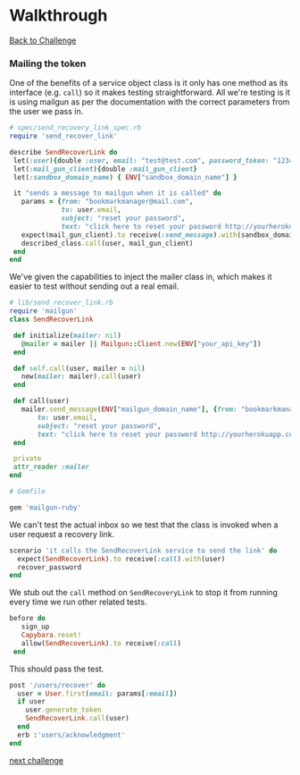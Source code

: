 # Walkthrough

[Back to Challenge](../27_mailing_the_token.md)

### Mailing the token

One of the benefits of a service object class is it only has one method as its interface (e.g. `call`) so it makes testing straightforward. All we're testing is it is using mailgun as per the documentation with the correct parameters from the user we pass in.

```ruby
# spec/send_recovery_link_spec.rb
require 'send_recover_link'

describe SendRecoverLink do
 let(:user){double :user, email: "test@test.com", password_token: "12345678"}
 let(:mail_gun_client){double :mail_gun_client}
 let(:sandbox_domain_name) { ENV["sandbox_domain_name"] }

 it "sends a message to mailgun when it is called" do
   params = {from: "bookmarkmanager@mail.com",
             to: user.email,
             subject: "reset your password",
             text: "click here to reset your password http://yourherokuapp.com/reset_password?token=#{user.password_token}" }
   expect(mail_gun_client).to receive(:send_message).with(sandbox_domain_name, params)
   described_class.call(user, mail_gun_client)
 end
end
```

We've given the capabilities to inject the mailer class in, which makes it easier to test without sending out a real email. 

```ruby
# lib/send_recover_link.rb
require 'mailgun'
class SendRecoverLink

 def initialize(mailer: nil)
   @mailer = mailer || Mailgun::Client.new(ENV["your_api_key"])
 end

 def self.call(user, mailer = nil)
   new(mailer: mailer).call(user)
 end

 def call(user)
   mailer.send_message(ENV["mailgun_domain_name"], {from: "bookmarkmanager@mail.com",
       to: user.email,
       subject: "reset your password",
       text: "click here to reset your password http://yourherokuapp.com/reset_password?token=#{user.password_token}" })
 end

 private
 attr_reader :mailer
end
```

```ruby
# Gemfile

gem 'mailgun-ruby'
```

We can't test the actual inbox so we test that the class is invoked when a user request a recovery link.

```ruby
scenario 'it calls the SendRecoverLink service to send the link' do
  expect(SendRecoverLink).to receive(:call).with(user)
  recover_password
end
```

We stub out the `call` method on `SendRecoveryLink` to stop it from running every time we run other related tests.

```ruby
before do
   sign_up
   Capybara.reset!
   allow(SendRecoverLink).to receive(:call)
 end
```

This should pass the test.

```ruby
post '/users/recover' do
  user = User.first(email: params[:email])
  if user
    user.generate_token
    SendRecoverLink.call(user)
  end
  erb :'users/acknowledgment'
end
```
[next challenge](../25_password_recovery.md)
